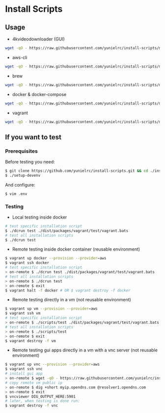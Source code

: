 # Install Scripts

## Usage

- 4kvideodownloader (GUI)

```sh
wget -qO - https://raw.githubusercontent.com/yunielrc/install-scripts/master/dist/packages/4kvideodownloader/4kvideodownloader-ubuntu | bash
```

- aws-cli

```sh
wget -qO - https://raw.githubusercontent.com/yunielrc/install-scripts/master/dist/packages/aws-cli/aws-cli-linux | bash
```

- brew

```sh
wget -qO - https://raw.githubusercontent.com/yunielrc/install-scripts/master/dist/packages/brew/brew-ubuntu | bash
```

- docker & docker-compose

```sh
wget -qO - https://raw.githubusercontent.com/yunielrc/install-scripts/master/dist/packages/docker/docker-ubuntu | bash
```

- vagrant

```sh
wget -qO - https://raw.githubusercontent.com/yunielrc/install-scripts/master/dist/packages/vagrant/vagrant-ubuntu | bash
```

## If you want to test

### Prerequisites

Before testing you need:

```sh
$ git clone https://github.com/yunielrc/install-scripts.git && cd ./install-scripts
$ ./setup-devenv
```

And configure:

```sh
$ vim .env
```

### Testing

- Local testing inside docker

```sh
# test specific installation script
$ ./dcrun test ./dist/packages/vagrant/test/vagrant.bats
# test all installation scripts
$ ./dcrun test
```

- Remote testing inside docker container (reusable environment)

```sh
$ vagrant up docker --provision --provider=aws
$ vagrant ssh docker
# test specific installation script
> on-remote $ ./dcrun test ./dist/packages/vagrant/test/vagrant.bats
# test all installation scripts
> on-remote $ ./dcrun test
> on-remote $ exit
$ vagrant halt -f docker # OR $ vagrant destroy -f docker
```

- Remote testing directly in a vm (not reusable environment)

```sh
$ vagrant up vm --provision --provider=aws
$ vagrant ssh vm
# test specific installation script
> on-remote $ ./scripts/test ./dist/packages/vagrant/test/vagrant.bats
# test all installation scripts
> on-remote $ ./scripts/test
> on-remote $ exit
$ vagrant destroy -f vm
```

- Remote testing gui apps directly in a vm with a vnc server (not reusable environment)

```sh
$ vagrant up vnc --provision --provider=aws
$ vagrant ssh vnc
# install gui app
> on-remote $ wget -qO - https://raw.githubusercontent.com/yunielrc/install-scripts/master/dist/packages/4kvideodownloader/4kvideodownloader-ubuntu | bash
# copy remote vm public ip
> on-remote $ dig +short myip.opendns.com @resolver1.opendns.com
> on-remote $ exit
$ vncviewer DIG_OUTPUT_HERE:5901
# later, when testing is done run:
$ vagrant destroy -f vnc
```
